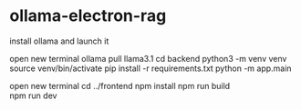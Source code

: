 # ollama-electron-rag

install ollama and launch it

open new terminal
ollama pull llama3.1
cd backend
python3 -m venv venv
source venv/bin/activate
pip install -r requirements.txt
python -m app.main

open new terminal
cd ../frontend
npm install
npm run build  
npm run dev
